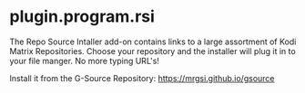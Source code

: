 # plugin.program.rsi
 
The Repo Source Intaller add-on contains links to a large assortment of Kodi Matrix Repositories.
Choose your repository and the installer will plug it in to your file manger. No more typing URL's!

Install it from the G-Source Repository: https://mrgsi.github.io/gsource
